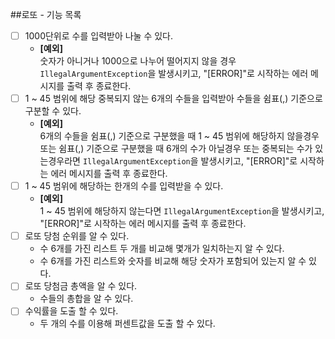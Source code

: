 ##로또 - 기능 목록
- [ ] 1000단위로 수를 입력받아 나눌 수 있다.
  - __[예외]__</br>
  숫자가 아니거나 1000으로 나누어 떨어지지 않을 경우 `IllegalArgumentException`을 발생시키고, "[ERROR]"로 시작하는 에러 메시지를 출력 후 종료한다.
- [ ] 1 ~ 45 범위에 해당 중복되지 않는 6개의 수들을 입력받아 수들을 쉼표(,) 기준으로 구분할 수 있다.
  - __[예외]__</br> 
    6개의 수들을 쉼표(,) 기준으로 구분했을 때 1 ~ 45 범위에 해당하지 않을경우 또는 쉼표(,) 기준으로 구분했을 때 6개의 수가 아닐경우 또는 중복되는 수가 있는경우라면 `IllegalArgumentException`을 발생시키고, "[ERROR]"로 시작하는 에러 메시지를 출력 후 종료한다.
- [ ] 1 ~ 45 범위에 해당하는 한개의 수를 입력받을 수 있다.
    - __[예외]__ </br>
      1 ~ 45 범위에 해당하지 않는다면 `IllegalArgumentException`을 발생시키고, "[ERROR]"로 시작하는 에러 메시지를 출력 후 종료한다.
- [ ] 로또 당첨 순위를 알 수 있다.
    - 수 6개를 가진 리스트 두 개를 비교해 몇개가 일치하는지 알 수 있다.
    - 수 6개를 가진 리스트와 숫자를 비교해 해당 숫자가 포함되어 있는지 알 수 있다.
- [ ] 로또 당첨금 총액을 알 수 있다.
    - 수들의 총합을 알 수 있다.
- [ ] 수익률을 도출 할 수 있다.
    - 두 개의 수를 이용해 퍼센트값을 도출 할 수 있다.
